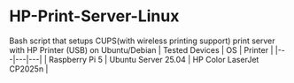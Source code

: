 # HP-Print-Server-Linux
Bash script that setups CUPS(with wireless printing support) print server with HP Printer (USB) on Ubuntu/Debian
| Tested Devices | OS | Printer |
|---|---|---|
| Raspberry Pi 5 | Ubuntu Server 25.04 | HP Color LaserJet CP2025n |
